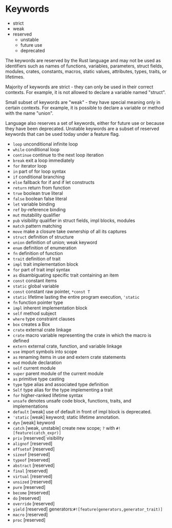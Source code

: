 # Keywords

- strict
- weak
- reserved
  * unstable
  * future use
  * deprecated


The keywords are reserved by the Rust language and may not be used as identifiers such as names of functions, variables, parameters, struct fields, modules, crates, constants, macros, static values, attributes, types, traits, or lifetimes.

Majority of keywords are strict - they can only be used in their correct contexts. For example, it is not allowed to declare a variable named "struct".

Small subset of keywords are "weak" - they have special meaning only in certain contexts. For example, it is possible to declare a variable or method with the name "union".

Language also reserves a set of keywords, either for future use or because they have been deprecated. Unstable keywords are a subset of reserved keywords that can be used today under a feature flag.

- `loop`     unconditional infinite loop
- `while`    conditional loop
- `continue` continue to the next loop iteration
- `break`    exit a loop immediately
- `for`      iterator loop
- `in`       part of for loop syntax
- `if`       conditional branching
- `else`     fallback for if and if let constructs
- `return`   return from function
- `true`     boolean true literal
- `false`    boolean false literal
- `let`      variable binding
- `ref`      by-reference binding
- `mut`      mutability qualifier
- `pub`      visibility qualifier in struct fields, impl blocks, modules
- `match`    pattern matching
- `move`     make a closure take ownership of all its captures
- `struct`   definition of structure
- `union`    definition of union; weak keyword
- `enum`     definition of enumeration
- `fn`       definition of function
- `trait`    definition of trait
- `impl`     trait implementation block
- `for`      part of trait impl syntax
- `as`       disambiguating specific trait containing an item
- `const`    constant items
- `static`   global variable
- `const`    constant raw pointer, `*const T`
- `static`   lifetime lasting the entire program execution, `'static`
- `fn`       function pointer type
- `impl`     inherent implementation block
- `self`     method subject
- `where`    type constraint clauses
- `box`      creates a Box
- `crate`    external crate linkage
- `crate`    macro variable representing the crate in which the macro is defined
- `extern`   external crate, function, and variable linkage
- `use`      import symbols into scope
- `as`       renaming items in use and extern crate statements
- `mod`      module declaration
- `self`     current module
- `super`    parent module of the current module
- `as`       primitive type casting
- `type`     type alias and associated type definition
- `Self`     type alias for the type implementing a trait
- `for`      higher-ranked lifetime syntax
- `unsafe`   denotes unsafe code block, functions, traits, and implementations
- `default`  [weak] use of default in front of impl block is deprecated.
- `'static`  [weak] keyword; static lifetime annotation.
- `dyn`      [weak] keyword
- `catch` [weak, unstable] create new scope; `?` with `#![feature(catch_expr)]`
- `priv`     [reserved] visibility
- `alignof`  [reserved]
- `offsetof` [reserved]
- `sizeof`   [reserved]
- `typeof`   [reserved]
- `abstract` [reserved]
- `final`    [reserved]
- `virtual`  [reserved]
- `unsized`  [reserved]
- `pure`     [reserved]
- `become`   [reserved]
- `do`       [reserved]
- `override` [reserved]
- `yield`    [reserved] generators:`#![feature(generators,generator_trait)]`
- `macro`    [reserved]
- `proc`     [reserved]
